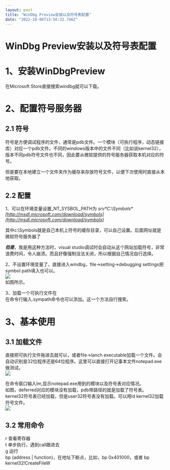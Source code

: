 ```yaml
---
layout: post
title: "WinDbg Preview安装以及符号表配置"
date: "2022-10-06T13:56:32.746Z"
---
```

WinDbg Preview安装以及符号表配置
=======================

1、安装WinDbgPreview
=================

在Microsoft Store直接搜索windbg就可以下载。

2、配置符号服务器
=========

2.1 符号
------

符号是方便调试程序的文件，通常是pdb文件。一个模块（可执行程序，动态链接库）对应一个pdb文件。不同的windows版本中的文件不同（比如说kernel32），版本不同pdb符号文件也不同，因此要从微软提供的符号服务器获取本机对应的符号。

但是要在本地建立一个文件夹作为缓存来存放符号文件，以便下次使用时直接从本地获取。

2.2 配置
------

1、可以在环境变量设置\_NT\_SYSBOL\_PATH为 _srv\*C:\\Symbols\*[http://msdl.microsoft.com/download/symbols](http://msdl.microsoft.com/download/symbols)_

其中c:\\Symbols就是自己本机上符号的缓存目录，可以自己设置。后面网址就是微软符号服务器了

_**但是**_，我是用这种方法时，visual studio调试时会自动从这个网站加载符号，非常浪费时间，令人崩溃。而且好像强制没法关闭，所以根据自己情况自行选择。

2、不设置环境变量了，直接进入windbg，file->setting->debugging settings把symbol path填入也可以。  
![](https://img2022.cnblogs.com/blog/2757375/202210/2757375-20221006141835183-1485721460.png)  
如图所示。

3、加载一个可执行文件在  
在命令行输入.sympath命令也可以添加。这一个方法自行搜索。

3、基本使用
======

3.1 加载文件
--------

直接把可执行文件拖进去就可以，或者file->lanch executable加载一个文件。会自动识别是32位程序还是64位程序。这里可以直接打开记事本文件notepad.exe做测试。  
![](https://img2022.cnblogs.com/blog/2757375/202210/2757375-20221006142635780-2012199633.png)

在命令窗口输入lm,显示notepad.exe用到的模块以及符号表对应情况。  
如图，deferred对应的模块没有加载，pdb带路径的就是加载了符号表。kernel32符号表已经加载，但是user32符号表没有加载。可以用ld kernel32加载符号文件。  
![](https://img2022.cnblogs.com/blog/2757375/202210/2757375-20221006144956475-2054705858.png)

3.2 常用命令
--------

r 查看寄存器  
t 单步执行，遇到call跟进去  
g 运行  
bp (address | function)，在地址下断点，比如，bp 0x401000，或者 bp kernel32!CreateFileW